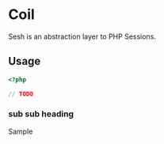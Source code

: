 # Coil

Sesh is an abstraction layer to PHP Sessions.

## Usage
```php
<?php

// TODO
````

### sub sub heading

Sample
